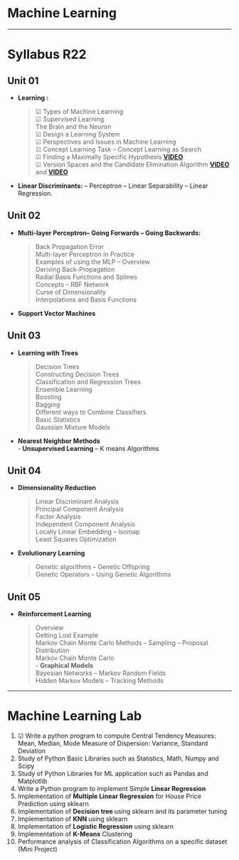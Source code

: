 # Machine Learning
<hr/>

# Syllabus R22

## Unit 01<br/>
- <b>Learning :</b><br/>
  > &#x2611; Types of Machine Learning<br/>
  > &#x2611; Supervised Learning<br/>
  > The Brain and the Neuron<br/>
  > &#9745; Design a Learning System<br/>
  > &#x2611; Perspectives and Issues in Machine Learning<br/>
  > &#x2611; Concept Learning Task – Concept Learning as Search<br/>
  > &#x2611; Finding a Maximally Specific Hypothesis <b>[VIDEO](https://www.youtube.com/watch?v=O6vwN74aSGY&t=10s)</b><br/>
  > &#x2611; Version Spaces and the Candidate Elimination Algorithm <b>[VIDEO](https://www.youtube.com/watch?v=u71RrLquBIk)</b> and <b>[VIDEO](https://www.youtube.com/watch?v=O2wYwFOMQ24)</b><br/>
- <b>Linear Discriminants:</b> – Perceptron – Linear Separability – Linear Regression.<br/>

## Unit 02<br/>
- <b>Multi-layer Perceptron– Going Forwards – Going Backwards:</b><br/>
  > Back Propagation Error<br/>
  > Multi-layer Perceptron in Practice<br/>
  > Examples of using the MLP – Overview<br/>
  > Deriving Back-Propagation<br/>
  > Radial Basis Functions and Splines<br/>
  > Concepts – RBF Network<br/>
  > Curse of Dimensionality<br/>
  > Interpolations and Basis Functions<br/>
- <b>Support Vector Machines</b><br/>

## Unit 03<br/>
- <b>Learning with Trees</b><br/>
  > Decision Trees<br/>
  > Constructing Decision Trees<br/>
  > Classification and Regression Trees<br/>
  > Ensemble Learning<br/>
  > Boosting<br/>
  > Bagging<br/>
  > Different ways to Combine Classifiers<br/>
  > Basic Statistics<br/>
  > Gaussian Mixture Models<br/>
- <b>Nearest Neighbor Methods</b><br/>
-<b> Unsupervised Learning</b> – K means Algorithms<br/>

## Unit 04<br/>
- <b>Dimensionality Reduction</b><br/>
  > Linear Discriminant Analysis<br/>
  > Principal Component Analysis<br/>
  > Factor Analysis<br/>
  > Independent Component Analysis<br/>
  > Locally Linear Embedding – Isomap<br/>
  > Least Squares Optimization<br/>
- <b>Evolutionary Learning</b><br/>
  > Genetic algorithms – Genetic Offspring<br/>
  > Genetic Operators – Using Genetic Algorithms<br/>
  
## Unit 05<br/>
- <b>Reinforcement Learning</b><br/>
  > Overview<br/>
  > Getting Lost Example<br/>
  > Markov Chain Monte Carlo Methods – Sampling – Proposal Distribution<br/>
  > Markov Chain Monte Carlo<br/>
-<b> Graphical Models</b><br/>
  > Bayesian Networks – Markov Random Fields<br/>
  > Hidden Markov Models – Tracking Methods<br/>

<hr/>

# Machine Learning Lab
1. &#9745; Write a python program to compute Central Tendency Measures: Mean, Median, Mode Measure of Dispersion: Variance, Standard Deviation
2. Study of Python Basic Libraries such as Statistics, Math, Numpy and Scipy
3. Study of Python Libraries for ML application such as Pandas and Matplotlib
4. Write a Python program to implement Simple <b> Linear Regression </b>
5. Implementation of <b> Multiple Linear Regression</b> for House Price Prediction using sklearn
6. Implementation of <b> Decision tree </b>using sklearn and its parameter tuning
7. Implementation of <b> KNN </b>using sklearn
8. Implementation of  <b>Logistic Regression</b> using sklearn
9. Implementation of <b> K-Means</b> Clustering
10. Performance analysis of Classification Algorithms on a specific dataset (Mini Project)
